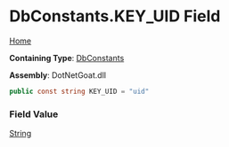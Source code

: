 # DbConstants\.KEY\_UID Field

[Home](../../../../../../../README.md)

**Containing Type**: [DbConstants](../README.md)

**Assembly**: DotNetGoat\.dll

```csharp
public const string KEY_UID = "uid"
```

### Field Value

[String](https://docs.microsoft.com/en-us/dotnet/api/system.string)

